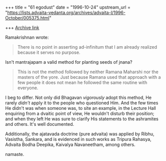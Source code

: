 +++
title = "61 egodust"
date = "1996-10-24"
upstream_url = "https://lists.advaita-vedanta.org/archives/advaita-l/1996-October/005375.html"

+++
[Archive link](https://lists.advaita-vedanta.org/archives/advaita-l/1996-October/005375.html)

Ramakrishnan wrote:
>
> There is no point in asserting ad-infinitum that I am already realized because
> it serves no purpose.

Isn't mantrajapam a valid method for planting seeds of jnana?


> This is not the method followed by neither Ramana Maharshi nor the masters of
> the yore. Just because Ramana used that approach with a few people it does
> not mean he followed the same routine with everyone.
>

I beg to differ.  Not only did Bhagavan *vigorously* adopt this method, He
rarely *didn't* apply it to the people who questioned Him.  And the few times
He didn't was when someone was, to site an example, in the Lecture Hall
enquiring from a dvaitic point of view, He wouldn't disturb their position;
and when they left He was sure to clarify His statements to the ashramites
and others.  It's well documented.

Additionally, the ajatavada doctrine (pure advaita) was applied by Ribhu,
Vasistha, Sankara, and is evidenced in such works as Tripura Rahasya,
Advaita Bodha Deepika, Kaivalya Navaneetham, among others.

namaste.

